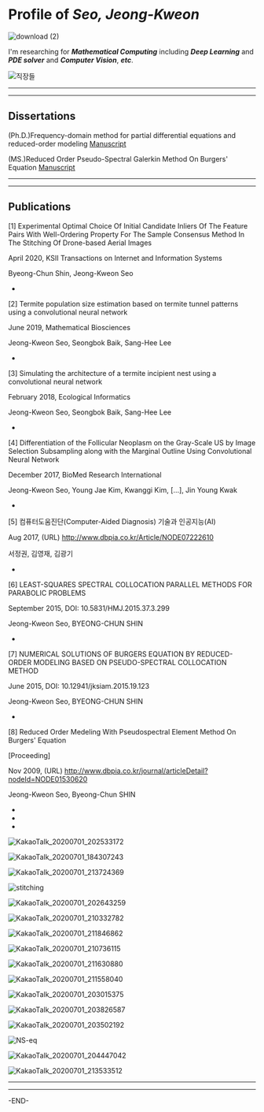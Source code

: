 # Profile of **_Seo, Jeong-Kweon_**
![download (2)](https://user-images.githubusercontent.com/26245409/86245454-751d1800-bbe4-11ea-9f39-283e4ef078b8.png)

I'm researching for **_Mathematical Computing_** including **_Deep Learning_** and **_PDE solver_** and **_Computer Vision_**, **_etc_**.

![직장들](https://user-images.githubusercontent.com/26245409/86247793-f3c78480-bbe7-11ea-9e34-5904b4ee1dfd.png)

*******************************************************************************
 
*******************************************************************************

## Dissertations
(Ph.D.)Frequency-domain method for partial differential equations and reduced-order modeling [Manuscript](http://www.riss.kr/search/detail/DetailView.do?p_mat_type=be54d9b8bc7cdb09&control_no=52e65d3a308b8c8cffe0bdc3ef48d419&outLink=N)

(MS.)Reduced Order Pseudo-Spectral Galerkin Method On Burgers' Equation [Manuscript](http://www.riss.or.kr/search/detail/DetailView.do?p_mat_type=be54d9b8bc7cdb09&control_no=62c250e0079aedfbffe0bdc3ef48d419)

*******************************************************************************

*******************************************************************************

## Publications
[1] Experimental Optimal Choice Of Initial Candidate Inliers Of The Feature Pairs With Well-Ordering Property For The Sample Consensus Method In The Stitching Of Drone-based Aerial Images

April 2020, KSII Transactions on Internet and Information Systems

Byeong-Chun Shin, Jeong-Kweon Seo

*

[2] Termite population size estimation based on termite tunnel patterns using a convolutional neural network

June 2019, Mathematical Biosciences

Jeong-Kweon Seo, Seongbok Baik, Sang-Hee Lee

*

[3] Simulating the architecture of a termite incipient nest using a convolutional neural network

February 2018, Ecological Informatics

Jeong-Kweon Seo, Seongbok Baik, Sang-Hee Lee

*

[4] Differentiation of the Follicular Neoplasm on the Gray-Scale US by Image Selection Subsampling along with the Marginal Outline Using Convolutional Neural Network

December 2017, BioMed Research International

Jeong-Kweon Seo, Young Jae Kim, Kwanggi Kim, [...], Jin Young Kwak

*

[5] 컴퓨터도움진단(Computer-Aided Diagnosis) 기술과 인공지능(AI)

Aug 2017, (URL) http://www.dbpia.co.kr/Article/NODE07222610

서정권, 김영재, 김광기

*

[6] LEAST-SQUARES SPECTRAL COLLOCATION PARALLEL METHODS FOR PARABOLIC PROBLEMS

September 2015, DOI: 10.5831/HMJ.2015.37.3.299

Jeong-Kweon Seo, BYEONG-CHUN SHIN

*

[7] NUMERICAL SOLUTIONS OF BURGERS EQUATION BY REDUCED-ORDER MODELING BASED ON PSEUDO-SPECTRAL COLLOCATION METHOD

June 2015, DOI: 10.12941/jksiam.2015.19.123

Jeong-Kweon Seo, BYEONG-CHUN SHIN

*

[8] Reduced Order Medeling With Pseudospectral Element Method On Burgers' Equation

[Proceeding]

Nov 2009, (URL) http://www.dbpia.co.kr/journal/articleDetail?nodeId=NODE01530620

Jeong-Kweon Seo, Byeong-Chun SHIN

*

*

*

![KakaoTalk_20200701_202533172](https://user-images.githubusercontent.com/26245409/86248819-5b320400-bbe9-11ea-9515-eaecf8964860.jpg)

![KakaoTalk_20200701_184307243](https://user-images.githubusercontent.com/26245409/86231023-db963c00-bbcc-11ea-8749-7746e39424ab.jpg)

![KakaoTalk_20200701_213724369](https://user-images.githubusercontent.com/26245409/86248863-70a72e00-bbe9-11ea-8f66-3995c4e0ed51.jpg)

![stitching](https://user-images.githubusercontent.com/26245409/86245346-4c951e00-bbe4-11ea-9e79-0bceadd55ed8.png)

![KakaoTalk_20200701_202643259](https://user-images.githubusercontent.com/26245409/86248912-7f8de080-bbe9-11ea-840b-3a89be57c1c0.jpg)

![KakaoTalk_20200701_210332782](https://user-images.githubusercontent.com/26245409/86243728-d55e8a80-bbe1-11ea-9dfc-0de508894648.png)

![KakaoTalk_20200701_211846862](https://user-images.githubusercontent.com/26245409/86249177-e0b5b400-bbe9-11ea-80c8-1183cc4a2bb6.png)

![KakaoTalk_20200701_210736115](https://user-images.githubusercontent.com/26245409/86243632-afd18100-bbe1-11ea-86bc-31b0adb54a97.png)

![KakaoTalk_20200701_211630880](https://user-images.githubusercontent.com/26245409/86243616-a8aa7300-bbe1-11ea-9bac-0a12b88b35b8.png)

![KakaoTalk_20200701_211558040](https://user-images.githubusercontent.com/26245409/86243596-9f210b00-bbe1-11ea-80e3-2f075e770915.png)

![KakaoTalk_20200701_203015375](https://user-images.githubusercontent.com/26245409/86243519-8284d300-bbe1-11ea-80de-f251d6df35cc.png)

![KakaoTalk_20200701_203826587](https://user-images.githubusercontent.com/26245409/86248978-9b918200-bbe9-11ea-9ee1-da628d473c42.png)

![KakaoTalk_20200701_203502192](https://user-images.githubusercontent.com/26245409/86249018-a815da80-bbe9-11ea-8dc2-1d69e9886d29.jpg)

![NS-eq](https://user-images.githubusercontent.com/26245409/86243411-4e111700-bbe1-11ea-8631-62a81a39026e.PNG)

![KakaoTalk_20200701_204447042](https://user-images.githubusercontent.com/26245409/86249061-b8c65080-bbe9-11ea-9abe-43d465691b73.png)



![KakaoTalk_20200701_213533512](https://user-images.githubusercontent.com/26245409/86244972-b95be880-bbe3-11ea-884c-13310b031fc0.jpg)

*******************************************************************************

*******************************************************************************
 
-END-
